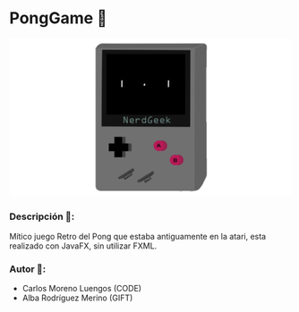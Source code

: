 # PongGame 🏓
<img src="https://github.com/Nerd-Geek/pongJavaFX/blob/master/videoPong.gif" alt="Error gif"/>

### Descripción 📝:
Mítico juego Retro del Pong que estaba antiguamente en la atari, esta realizado con JavaFX, sin utilizar FXML.

### Autor 💖:
- Carlos Moreno Luengos (CODE)
- Alba Rodríguez Merino (GIFT)